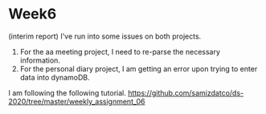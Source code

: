 # Week6
(interim report) I've run into some issues on both projects. 
1. For the aa meeting project, I need to re-parse the necessary information. 
2. For the personal diary project, I am getting an error upon trying to enter data into dynamoDB. 

I am following the following tutorial. 
https://github.com/samizdatco/ds-2020/tree/master/weekly_assignment_06
